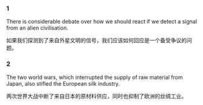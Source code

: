 ### 1
There is considerable debate over how we should react if we detect a signal from an alien civilisation.

如果我们探测到了来自外星文明的信号，我们应该如何回应是一个备受争议的问题。

### 2
The two world wars, which interrupted the supply of raw material from Japan, also stifled the European silk industry.

两次世界大战中断了来自日本的原材料供应，同时也抑制了欧洲的丝绸工业。